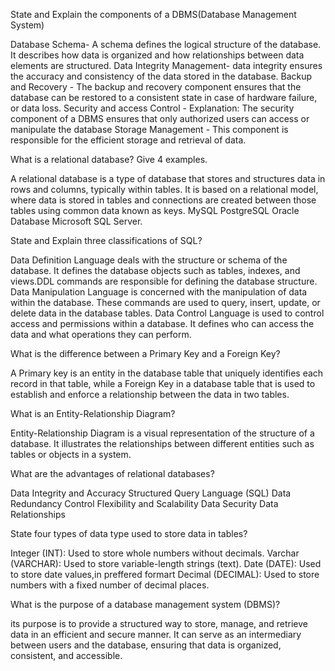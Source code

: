 State and Explain the components of a DBMS(Database Management System)

Database Schema- A schema defines the logical structure of the database. It describes how data is organized and how relationships between data elements are structured.
Data Integrity Management- data integrity ensures the accuracy and consistency of the data stored in the database.
Backup and Recovery - The backup and recovery component ensures that the database can be restored to a consistent state in case of hardware failure, or data loss.
Security and access Control - Explanation: The security component of a DBMS ensures that only authorized users can access or manipulate the database
Storage Management - This component is responsible for the efficient storage and retrieval of data.

What is a relational database? Give 4 examples.

A relational database is a type of database that stores and structures data in rows and columns, typically within tables. It is based on a relational model, where data is stored in tables and connections are created between those tables using common data known as keys.
MySQL
PostgreSQL
Oracle Database
Microsoft SQL Server.

State and Explain three classifications of SQL?

Data Definition Language deals with the structure or schema of the database. It defines the database objects such as tables, indexes, and views.DDL commands are responsible for defining the database structure.
Data Manipulation Language is  concerned with the manipulation of data within the database. These commands are used to query, insert, update, or delete data in the database tables.
Data Control Language  is used to control access and permissions within a database. It defines who can access the data and what operations they can perform.

What is the difference between a Primary Key and a Foreign Key?

A Primary key is an entity in the database table that uniquely identifies each record in that table, while a Foreign Key in a database table that is used to establish and enforce a relationship between the data in two tables.

What is an Entity-Relationship Diagram?

Entity-Relationship Diagram is a visual representation of the structure of a database. It illustrates the relationships between different entities such as tables or objects in a system. 

What are the advantages of relational databases?

Data Integrity and Accuracy
Structured Query Language (SQL)
Data Redundancy Control
Flexibility and Scalability
Data Security
Data Relationships

State four types of data type used to store data in tables?

Integer (INT): Used to store whole numbers without decimals.
Varchar (VARCHAR): Used to store variable-length strings (text).
Date (DATE): Used to store date values,in preffered formart
Decimal (DECIMAL): Used to store numbers with a fixed number of decimal places.

What is the purpose of a database management system (DBMS)? 

its purpose is to provide a structured way to store, manage, and retrieve data in an efficient and secure manner. It can serve as an intermediary between users and the database, ensuring that data is organized, consistent, and accessible. 